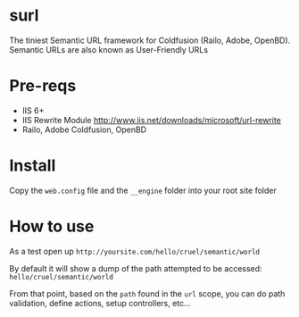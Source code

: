 # surl
The tiniest Semantic URL framework for Coldfusion (Railo, Adobe, OpenBD). Semantic URLs are also known as User-Friendly URLs
 
# Pre-reqs
- IIS 6+
- IIS Rewrite Module http://www.iis.net/downloads/microsoft/url-rewrite
- Railo, Adobe Coldfusion, OpenBD

# Install
Copy the ``web.config`` file and the ``__engine`` folder into your root site folder

# How to use
As a test open up ``http://yoursite.com/hello/cruel/semantic/world``

By default it will show a dump of the path attempted to be accessed: ``hello/cruel/semantic/world``

From that point, based on the ``path`` found in the ``url`` scope, you can do path validation, define actions, setup controllers, etc...
